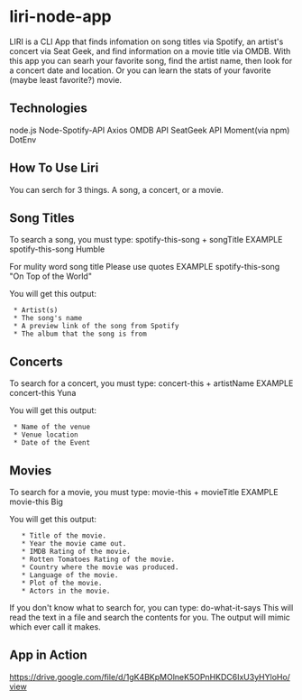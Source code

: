 # liri-node-app

LIRI is a CLI App that finds infomation on song titles via Spotify, an artist's concert via Seat Geek, and find information on a movie title via OMDB.
With this app you can searh your favorite song, find the artist name, then look for a concert date and location. Or you can learn the stats of your favorite (maybe least favorite?) movie.

## Technologies

node.js
Node-Spotify-API
Axios
OMDB API
SeatGeek API
Moment(via npm)
DotEnv

## How To Use Liri

You can serch for 3 things. A song, a concert, or a movie.

## Song Titles

To search a song, you must type: spotify-this-song + songTitle
EXAMPLE
spotify-this-song Humble

For mulity word song title Please use quotes
EXAMPLE
spotify-this-song "On Top of the World"

You will get this output:

     * Artist(s)
     * The song's name
     * A preview link of the song from Spotify
     * The album that the song is from

## Concerts

To search for a concert, you must type: concert-this + artistName
EXAMPLE
concert-this Yuna

You will get this output:

     * Name of the venue
     * Venue location
     * Date of the Event

## Movies

To search for a movie, you must type: movie-this + movieTitle
EXAMPLE
movie-this Big

You will get this output:

       * Title of the movie.
       * Year the movie came out.
       * IMDB Rating of the movie.
       * Rotten Tomatoes Rating of the movie.
       * Country where the movie was produced.
       * Language of the movie.
       * Plot of the movie.
       * Actors in the movie.

If you don't know what to search for, you can type: do-what-it-says
This will read the text in a file and search the contents for you.
The output will mimic which ever call it makes.

## App in Action

https://drive.google.com/file/d/1gK4BKpMOlneK5OPnHKDC6IxU3yHYloHo/view
